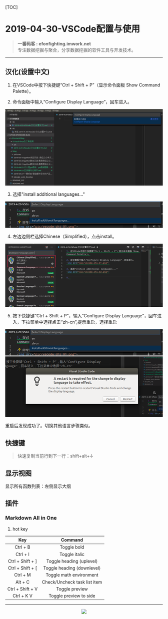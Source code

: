 [TOC]

# 2019-04-30-VSCode配置与使用

> **一番码客 : efonfighting.imwork.net**  
> 专注数据挖掘与聚合，分享数据挖掘的软件工具与开发技术。
----

## 汉化(设置中文)

1. 在VSCode中按下快捷键“Ctrl + Shift + P”（显示命令面板 Show Command Palette）。  

2. 命令面板中输入“Configure Display Language”，回车进入。  
<img src="assert/vscode_chi_01.png">

3. 选择"install additional languages..."  
<img src="assert/vscode_chi_02.png">

4. 左边边侧栏选择Chinese（Simplified），点击install。  
<img src="assert/vscode_chi_03.png">

5. 按下快捷键“Ctrl + Shift + P”，输入“Configure Display Language”，回车进入，下拉菜单中选择点击“zh-cn”,提示重启，选择重启
<img src="assert/vscode_chi_02.png">  
<img src="assert/vscode_chi_04.png">

重启后发现成功了。切换其他语言步骤类似。  

## 快捷键

> 快速复制当前行到下一行：shift+alt+↓

## 显示视图
显示所有函数列表：左侧显示大纲

## 插件

### Markdown All in One

1. hot key

|Key|Command
|:-:|:-:|
Ctrl + B|Toggle bold  
Ctrl + I|Toggle italic  
Ctrl + Shift + ]|Toggle heading (uplevel)  
Ctrl + Shift + [|Toggle heading (downlevel)  
Ctrl + M|Toggle math environment  
Alt + C|Check/Uncheck task list item  
Ctrl + Shift + V|Toggle preview  
Ctrl + K V|Toggle preview to side  

----
<div align=center><img src="http://efonfighting.imwork.net/blog_tail.jpg", width=50%>